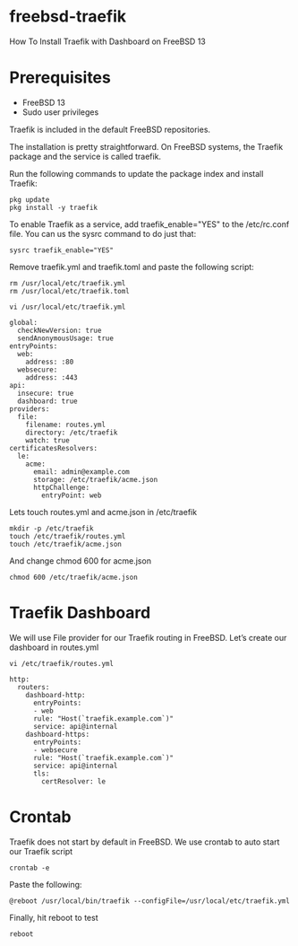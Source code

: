 # freebsd-traefik
How To Install Traefik with Dashboard on FreeBSD 13

# Prerequisites
- FreeBSD 13
- Sudo user privileges

Traefik is included in the default FreeBSD repositories.

The installation is pretty straightforward. On FreeBSD systems, the Traefik package and the service is called traefik.

Run the following commands to update the package index and install Traefik:

```
pkg update
pkg install -y traefik
```

To enable Traefik as a service, add traefik_enable="YES" to the /etc/rc.conf file. You can us the sysrc command to do just that:

```
sysrc traefik_enable="YES"
```

Remove traefik.yml and traefik.toml and paste the following script:

```
rm /usr/local/etc/traefik.yml
rm /usr/local/etc/traefik.toml
```

```
vi /usr/local/etc/traefik.yml
```

```
global:
  checkNewVersion: true
  sendAnonymousUsage: true
entryPoints:
  web:
    address: :80
  websecure:
    address: :443
api:
  insecure: true
  dashboard: true
providers:
  file:
    filename: routes.yml
    directory: /etc/traefik
    watch: true
certificatesResolvers:
  le:
    acme:
      email: admin@example.com
      storage: /etc/traefik/acme.json
      httpChallenge:
        entryPoint: web
```

Lets touch routes.yml and acme.json in /etc/traefik

```
mkdir -p /etc/traefik
touch /etc/traefik/routes.yml
touch /etc/traefik/acme.json
```

And change chmod 600 for acme.json

```
chmod 600 /etc/traefik/acme.json
```

# Traefik Dashboard

We will use File provider for our Traefik routing in FreeBSD. Let’s create our dashboard in routes.yml

```
vi /etc/traefik/routes.yml
```

```
http:
  routers:
    dashboard-http:
      entryPoints:
      - web
      rule: "Host(`traefik.example.com`)"
      service: api@internal
    dashboard-https:
      entryPoints:
      - websecure
      rule: "Host(`traefik.example.com`)"
      service: api@internal
      tls:
        certResolver: le
```

# Crontab

Traefik does not start by default in FreeBSD. We use crontab to auto start our Traefik script

```
crontab -e
```

Paste the following:

```
@reboot /usr/local/bin/traefik --configFile=/usr/local/etc/traefik.yml
```

Finally, hit reboot to test

```
reboot
```

